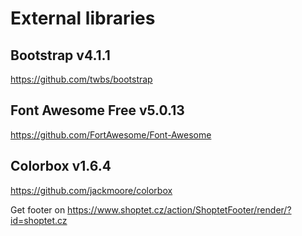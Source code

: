 External libraries
===

Bootstrap v4.1.1
---
https://github.com/twbs/bootstrap

Font Awesome Free v5.0.13
----
https://github.com/FortAwesome/Font-Awesome

Colorbox v1.6.4
----
https://github.com/jackmoore/colorbox 


Get footer on https://www.shoptet.cz/action/ShoptetFooter/render/?id=shoptet.cz
